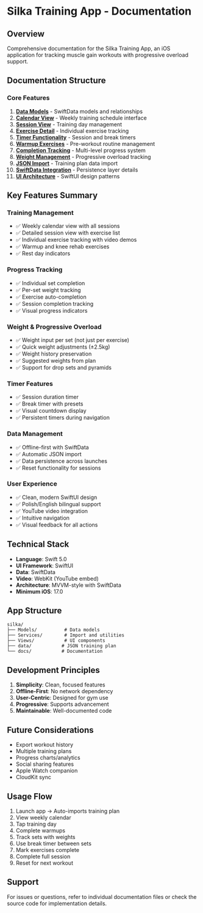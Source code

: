 # Silka Training App - Documentation

## Overview
Comprehensive documentation for the Silka Training App, an iOS application for tracking muscle gain workouts with progressive overload support.

## Documentation Structure

### Core Features
1. **[Data Models](01-data-models.md)** - SwiftData models and relationships
2. **[Calendar View](02-calendar-view.md)** - Weekly training schedule interface
3. **[Session View](03-session-view.md)** - Training day management
4. **[Exercise Detail](04-exercise-detail.md)** - Individual exercise tracking
5. **[Timer Functionality](05-timer-functionality.md)** - Session and break timers
6. **[Warmup Exercises](06-warmup-exercises.md)** - Pre-workout routine management
7. **[Completion Tracking](07-completion-tracking.md)** - Multi-level progress system
8. **[Weight Management](08-weight-management.md)** - Progressive overload tracking
9. **[JSON Import](09-json-import.md)** - Training plan data import
10. **[SwiftData Integration](10-swiftdata-integration.md)** - Persistence layer details
11. **[UI Architecture](11-ui-architecture.md)** - SwiftUI design patterns

## Key Features Summary

### Training Management
- ✅ Weekly calendar view with all sessions
- ✅ Detailed session view with exercise list
- ✅ Individual exercise tracking with video demos
- ✅ Warmup and knee rehab exercises
- ✅ Rest day indicators

### Progress Tracking
- ✅ Individual set completion
- ✅ Per-set weight tracking
- ✅ Exercise auto-completion
- ✅ Session completion tracking
- ✅ Visual progress indicators

### Weight & Progressive Overload
- ✅ Weight input per set (not just per exercise)
- ✅ Quick weight adjustments (±2.5kg)
- ✅ Weight history preservation
- ✅ Suggested weights from plan
- ✅ Support for drop sets and pyramids

### Timer Features
- ✅ Session duration timer
- ✅ Break timer with presets
- ✅ Visual countdown display
- ✅ Persistent timers during navigation

### Data Management
- ✅ Offline-first with SwiftData
- ✅ Automatic JSON import
- ✅ Data persistence across launches
- ✅ Reset functionality for sessions

### User Experience
- ✅ Clean, modern SwiftUI design
- ✅ Polish/English bilingual support
- ✅ YouTube video integration
- ✅ Intuitive navigation
- ✅ Visual feedback for all actions

## Technical Stack
- **Language**: Swift 5.0
- **UI Framework**: SwiftUI
- **Data**: SwiftData
- **Video**: WebKit (YouTube embed)
- **Architecture**: MVVM-style with SwiftData
- **Minimum iOS**: 17.0

## App Structure
```
silka/
├── Models/          # Data models
├── Services/        # Import and utilities
├── Views/           # UI components
├── data/           # JSON training plan
└── docs/           # Documentation
```

## Development Principles
1. **Simplicity**: Clean, focused features
2. **Offline-First**: No network dependency
3. **User-Centric**: Designed for gym use
4. **Progressive**: Supports advancement
5. **Maintainable**: Well-documented code

## Future Considerations
- Export workout history
- Multiple training plans
- Progress charts/analytics
- Social sharing features
- Apple Watch companion
- CloudKit sync

## Usage Flow
1. Launch app → Auto-imports training plan
2. View weekly calendar
3. Tap training day
4. Complete warmups
5. Track sets with weights
6. Use break timer between sets
7. Mark exercises complete
8. Complete full session
9. Reset for next workout

## Support
For issues or questions, refer to individual documentation files or check the source code for implementation details.